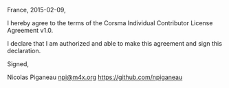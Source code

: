 France, 2015-02-09,

I hereby agree to the terms of the Corsma Individual Contributor License
Agreement v1.0.

I declare that I am authorized and able to make this agreement and sign this
declaration.

Signed,

Nicolas Piganeau npi@m4x.org https://github.com/npiganeau